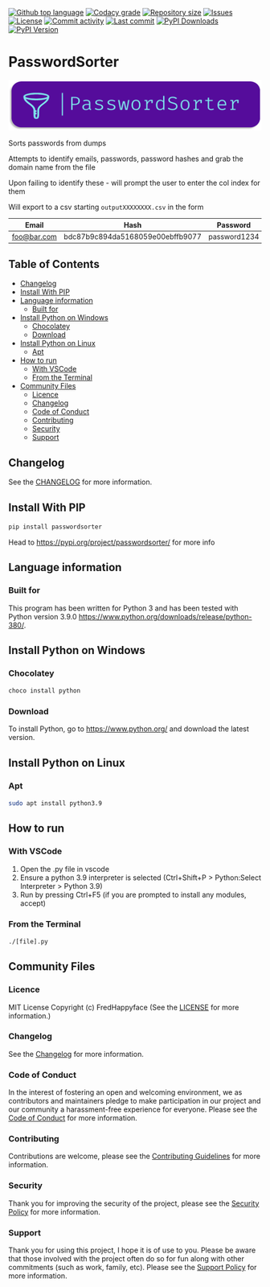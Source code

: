 [![Github top language](https://img.shields.io/github/languages/top/FHPythonUtils/PasswordSorter.svg?style=for-the-badge)](../../)
[![Codacy grade](https://img.shields.io/codacy/grade/.svg?style=for-the-badge)](https://www.codacy.com/gh/FHPythonUtils/PasswordSorter)
[![Repository size](https://img.shields.io/github/repo-size/FHPythonUtils/PasswordSorter.svg?style=for-the-badge)](../../)
[![Issues](https://img.shields.io/github/issues/FHPythonUtils/PasswordSorter.svg?style=for-the-badge)](../../issues)
[![License](https://img.shields.io/github/license/FHPythonUtils/PasswordSorter.svg?style=for-the-badge)](/LICENSE.md)
[![Commit activity](https://img.shields.io/github/commit-activity/m/FHPythonUtils/PasswordSorter.svg?style=for-the-badge)](../../commits/master)
[![Last commit](https://img.shields.io/github/last-commit/FHPythonUtils/PasswordSorter.svg?style=for-the-badge)](../../commits/master)
[![PyPI Downloads](https://img.shields.io/pypi/dm/passwordsorter.svg?style=for-the-badge)](https://pypi.org/project/passwordsorter/)
[![PyPI Version](https://img.shields.io/pypi/v/passwordsorter.svg?style=for-the-badge)](https://pypi.org/project/passwordsorter/)

<!-- omit in toc -->
# PasswordSorter

<img src="readme-assets/icons/name.png" alt="Project Icon" width="750">


Sorts passwords from dumps

Attempts to identify emails, passwords, password hashes and grab the domain
name from the file

Upon failing to identify these - will prompt the user to enter the col index for
them

Will export to a csv starting `outputXXXXXXXX.csv` in the form

|Email|Hash|Password|Domain|
|-----|----|--------|------|
|foo@bar.com|bdc87b9c894da5168059e00ebffb9077|password1234|baz.com|

<!-- omit in toc -->
## Table of Contents
- [Changelog](#changelog)
- [Install With PIP](#install-with-pip)
- [Language information](#language-information)
	- [Built for](#built-for)
- [Install Python on Windows](#install-python-on-windows)
	- [Chocolatey](#chocolatey)
	- [Download](#download)
- [Install Python on Linux](#install-python-on-linux)
	- [Apt](#apt)
- [How to run](#how-to-run)
	- [With VSCode](#with-vscode)
	- [From the Terminal](#from-the-terminal)
- [Community Files](#community-files)
	- [Licence](#licence)
	- [Changelog](#changelog-1)
	- [Code of Conduct](#code-of-conduct)
	- [Contributing](#contributing)
	- [Security](#security)
	- [Support](#support)

## Changelog
See the [CHANGELOG](/CHANGELOG.md) for more information.

## Install With PIP

```python
pip install passwordsorter
```

Head to https://pypi.org/project/passwordsorter/ for more info

## Language information
### Built for
This program has been written for Python 3 and has been tested with
Python version 3.9.0 <https://www.python.org/downloads/release/python-380/>.

## Install Python on Windows
### Chocolatey
```powershell
choco install python
```
### Download
To install Python, go to <https://www.python.org/> and download the latest
version.

## Install Python on Linux
### Apt
```bash
sudo apt install python3.9
```

## How to run
### With VSCode
1. Open the .py file in vscode
2. Ensure a python 3.9 interpreter is selected (Ctrl+Shift+P > Python:Select
Interpreter > Python 3.9)
3. Run by pressing Ctrl+F5 (if you are prompted to install any modules, accept)
### From the Terminal
```bash
./[file].py
```

## Community Files
### Licence
MIT License
Copyright (c) FredHappyface
(See the [LICENSE](/LICENSE.md) for more information.)

### Changelog
See the [Changelog](/CHANGELOG.md) for more information.

### Code of Conduct
In the interest of fostering an open and welcoming environment, we
as contributors and maintainers pledge to make participation in our
project and our community a harassment-free experience for everyone.
Please see the
[Code of Conduct](https://github.com/FHPythonUtils/.github/blob/master/CODE_OF_CONDUCT.md) for more information.

### Contributing
Contributions are welcome, please see the [Contributing Guidelines](https://github.com/FHPythonUtils/.github/blob/master/CONTRIBUTING.md) for more information.

### Security
Thank you for improving the security of the project, please see the [Security Policy](https://github.com/FHPythonUtils/.github/blob/master/SECURITY.md) for more information.

### Support
Thank you for using this project, I hope it is of use to you. Please be aware that
those involved with the project often do so for fun along with other commitments
(such as work, family, etc). Please see the [Support Policy](https://github.com/FHPythonUtils/.github/blob/master/SUPPORT.md) for more information.
